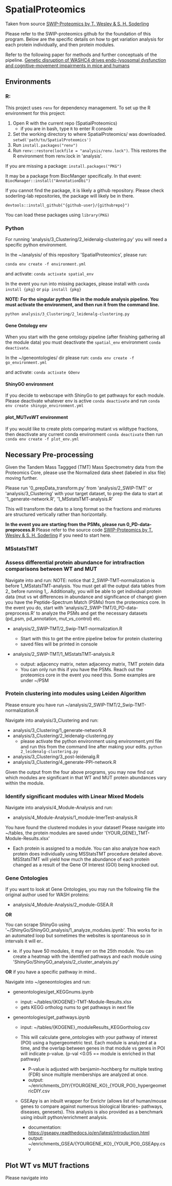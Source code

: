 # SpatialProteomics

Taken from source [SWIP-Proteomics by T. Wesley & S. H. Soderling](https://github.com/soderling-lab/SwipProteomics?tab=readme-ov-file)

Please refer to the SWIP-proteomics github for the foundation of this program. Below are the specific details on how to get variation analysis for each protein individually, and then protein modules.

Refer to the following paper for methods and further conceptuals of the pipeline. [Genetic disruption of WASHC4 drives endo-lysosomal dysfunction and cognitive-movement impairments in mice and humans](https://elifesciences.org/articles/61590) 


## Environments
### R:
This project uses `renv` for dependency management. To set up the R environment for this project:
1. Open R with the current repo (SpatialProteomics)
    - if you are in bash, type `R` to enter R console
2. Set the working directory to where SpatialProteomics/ was downloaded. `setwd('path/to/SpatialProteomics')`
2. Run `install.packages("renv")`
3. Run `renv::restore(lockfile = "analysis/renv.lock")`. This restores the R environment from renv.lock in 'analysis'.

If you are missing a package:
`install.packages("PKG")`

It may be a package from BiocManger specifically. In that event:
`BiocManager::install("AnnotationDbi")`


If you cannot find the package, it is likely a github repository. Please check soderling-lab repositories, the package will likely be in there.

`devtools::install_github("{github-user}/{githubrepo}")`

You can load these packages using `library(PKG)`

### Python

For running 'analysis/3_Clustering/2_leidenalg-clustering.py' you will need a specific python environment. 

In the ~/analysis/ of this repository 'SpatialProteomics', please run:

`conda env create -f environment.yml` 

and activate:
`conda activate spatial_env`

In the event you run into missing packages, please install with `conda install {pkg}` or `pip install {pkg}`


**NOTE: For the singular python file in the module analysis pipeline. You must activate the environment, and then run it from the command line.**

`python analysis/3_Clustering/2_leidenalg-clustering.py`

#### Gene Ontology env
When you start with the gene ontology pipeline (after finishing gathering all the module data) you must deactivate the `spatial_env` environment `conda deactivate`. 

In the ~/geneontologies/ dir please run:
`conda env create -f go_environment.yml`

and activate:
`conda activate GOenv`

#### ShinyGO environment
If you decide to webscrape with ShinyGo to get pathways for each module. Please deactivate whatever env is active `conda deactivate` and run `conda env create shinygo_environment.yml`

#### plot_MUTvsWT environment
If you would like to create plots comparing mutant vs wildtype fractions, then deactivate any current conda environment `conda deactivate` then run `conda env create -f plot_env.yml`

## Necessary Pre-processing
Given the Tandem Mass Taggged (TMT) Mass Spectrometry data from the Proteomics Core, please use the Normalized data sheet (labeled in xlsx file) moving further.

Please run '0_prepData_transform.py' from 'analysis/2_SWIP-TMT' or 'analysis/3_Clustering' with your target dataset, to prep the data to start at '1_generate-network.R', '1_MSstatsTMT-analysis.R'

This will transform the data to a long format so the fractions and mixtures are structured vertically rather than horizontally.

**In the event you are starting from the PSMs, please run 0_PD-data-preprocess.R** 
Please refer to the source code [SWIP-Proteomics by T. Wesley & S. H. Soderling](https://github.com/soderling-lab/SwipProteomics?tab=readme-ov-file) if you need to start here. 

### MSstatsTMT
### Assess differential protein abundance for intrafraction comparisons between WT and MUT

Navigate into and run: 
NOTE: notice that 2_SWIP-TMT-normalization is before 1_MSstatsTMT-analysis. You must get all the output data tables from 2_ before running 1_. Additionally, you will be able to get individual protein data (mut vs wt differences in abundance and significance of change) given you have the Peptide-Spectrum Match (PSMs) from the proteomics core. In the event you do, start with 'analysis/2_SWIP-TMT/0_PD-data-preprocess.R' to analyze the PSMs and get the necessary datasets (pd_psm, pd_annotation, mut_vs_control) etc. 

- analysis/2_SWIP-TMT/2_Swip-TMT-normalization.R
    - Start with this to get the entire pipeline below for protein clustering
    - saved files will be printed in console

- analysis/2_SWIP-TMT/1_MSstatsTMT-analysis.R
    - output: adjacency matrix, neten adjacency matrix, TMT protein data
     - You can only run this if you have the PSMs. Reach out the proteomics core in the event you need this. Some examples are under ~/PSM


### Protein clustering into modules using Leiden Algorithm

Please ensure you have run ~/analysis/2_SWIP-TMT/2_Swip-TMT-normalization.R

Navigate into analysis/3_Clustering and run:
- analysis/3_Clustering/1_generate-network.R
- analysis/3_Clustering/2_leidenalg-clustering.py
    - please activate the python environment using environment.yml file and run this from the command line after making your edits. `python 2_leidenalg-clustering.py`
- analysis/3_Clustering/3_post-leidenalg.R
- analysis/3_Clustering/4_generate-PPI-network.R

Given the output from the four above programs, you may now find out which modules are significant in that WT and MUT protein abundances vary within the module.

### Identify significant modules with Linear Mixed Models
Navigate into analysis/4_Module-Analysis and run:
- analysis/4_Module-Analysis/1_module-lmerTest-analysis.R

You have found the clustered modules in your dataset! Please navigate into ~/tables, the protein modules are saved under '{YOUR_GENE}_TMT-Module-Results.xlsx'
 - Each protein is assigned to a module. You can also analyze how each protein does individually using MSStatsTMT procedure detailed above. MSStatsTMT will yield how much the abundance of each protein changed as a result of the Gene Of Interest (GOI) being knocked out.

### Gene Ontologies
If you want to look at Gene Ontologies, you may run the following file the original author used for WASH proteins:
- analysis/4_Module-Analysis/2_module-GSEA.R

**OR**

You can scrape ShinyGo using '~/ShinyGo/ShinyGO_analysis/1_analyze_modules.ipynb'. This works for in an automated loop but sometimes the websites is spontaneous so in intervals it will er.. 
- ie. if you have 50 modules, it may err on the 25th module.
You can create a heatmap with the identified pathways and each module using 'ShinyGo/ShinyGO_analysis/2_cluster_analysis.py'

**OR** if you have a specific pathway in mind..

Navigate into ~/geneontologies and run:
 - geneontologies/get_KEGGnums.ipynb 
    - input: ~/tables/{KOGENE}-TMT-Module-Results.xlsx
    - gets KEGG ortholog nums to get pathways in next file

 - geneontologies/get_pathways.ipynb
    - input: ~/tables/{KOGENE}_moduleResults_KEGGortholog.csv
    - This will calculate gene_ontologies with your pathway of interest (POI) using a hypergeometric test. Each module is analyzed at a time, and the overlap between genes in that module vs genes in POI will indicate p-value. (p-val <0.05 == module is enriched in that pathway) 
        - P-value is adjusted with benjamin-hochberg for multiple testing (FDR) since multiple memberships are analyzed at once.
        - output: ~/enrichments_DIY/{YOURGENE_KO}_{YOUR_POI}_hypergeometricDIY.csv

    - GSEApy is an inbuilt wrapper for Enrichr (allows list of human/mouse genes to compare against numerous biological libraries- pathways, diseases, genesets). This analysis is also provided as a benchmark using inbuilt python/enrichment analysis.
        - documentation: https://gseapy.readthedocs.io/en/latest/introduction.html
        - output: ~/enrichments_GSEA/{YOURGENE_KO}_{YOUR_POI}_GSEApy.csv

## Plot WT vs MUT fractions

Please navigate into 